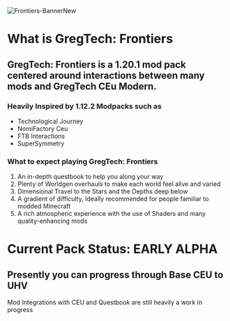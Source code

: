 ![Frontiers-BannerNew](https://github.com/Ghostipedia/CosmicFrontiers/assets/46772882/765e06d8-72ed-4733-b94d-a09e00b4ccc1)
# What is GregTech: Frontiers

## GregTech: Frontiers is a 1.20.1 mod pack centered around interactions between many mods and GregTech CEu Modern.

### Heavily Inspired by 1.12.2 Modpacks such as

* Technological Journey
* NomiFactory Ceu
* FTB Interactions
* SuperSymmetry

### What to expect playing GregTech: Frontiers

1. An in-depth questbook to help you along your way
2. Plenty of Worldgen overhauls to make each world feel alive and varied
3. Dimensional Travel to the Stars and the Depths deep below
4. A gradient of difficulty, Ideally recommended for people familiar to modded Minecraft
5. A rich atmospheric experience with the use of Shaders and many quality-enhancing mods

# Current Pack Status: EARLY ALPHA 

## Presently you can progress through Base CEU to UHV
Mod Integrations with CEU and Questbook are still heavily a work in progress





